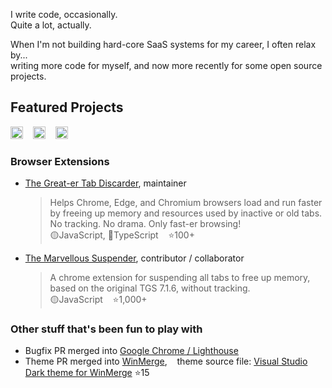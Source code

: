 I write code, occasionally.<br>
Quite a lot, actually.<br>

When I'm not building hard-core SaaS systems for my career, I often relax by...<br>
writing more code for myself, and now more recently for some open source projects.

## Featured Projects

<a  href="https://github.com/sponsors/rkodey" target="_blank"><img
    src="https://img.shields.io/badge/sponsor-on%20GitHub-30363D?style=flat&logo=GitHub-Sponsors&logoColor=#EA4AAA&label=Sponsor+on+GitHub"
    alt="Sponsor on GitHub" style="height: 20px !important;" /></a> &nbsp;&nbsp;
<a  href="https://ko-fi.com/rkodey" target="_blank"><img
    src="https://img.shields.io/badge/Ko--fi-F16061?style=flat&logo=ko-fi&logoColor=white&label=Buy%20me%20a%20coffee"
    alt="Buy me a coffee on Ko-fi" style="height: 20px !important;" /></a> &nbsp;&nbsp;
<a  href="https://www.buymeacoffee.com/rkodey" target="_blank"><img
    src="https://img.shields.io/badge/Buy%20Me%20a%20Coffee-ffdd00?style=flat&logo=buy-me-a-coffee&logoColor=white&label=Buy%20me%20a%20coffee"
    alt="Buy me a coffee" style="height: 20px !important;" /></a> &nbsp;&nbsp;


<!--
![Github-sponsors](https://img.shields.io/badge/sponsor-on%20GitHub-30363D?style=flat&logo=GitHub-Sponsors&logoColor=#EA4AAA&label=Sponsor+on+GitHub) &nbsp;&nbsp;
![Ko-Fi](https://img.shields.io/badge/Ko--fi-F16061?style=flat&logo=ko-fi&logoColor=white&label=Buy%20me%20a%20coffee) &nbsp;&nbsp;
![BuyMeACoffee](https://img.shields.io/badge/Buy%20Me%20a%20Coffee-ffdd00?style=flat&logo=buy-me-a-coffee&logoColor=white&label=Buy%20me%20a%20coffee) &nbsp;&nbsp;

<a href="https://ko-fi.com/rkodey" target="_blank"><img src="https://ko-fi.com/img/githubbutton_sm.svg" alt="Support Me on Ko-fi" style="height: 32px !important; vertical-align:middle;" ></a> <br>
<a href="https://www.buymeacoffee.com/rkodey" target="_blank"><img src="https://cdn.buymeacoffee.com/buttons/v2/default-yellow.png" alt="Buy Me a Coffee" style="height: 32px !important;" ></a> <br>
-->

### Browser Extensions

- [The Great-er Tab Discarder](https://github.com/rkodey/the-great-er-discarder-er), maintainer<br>
  > Helps Chrome, Edge, and Chromium browsers load and run faster by freeing up memory and resources used by inactive or old tabs. No tracking. No drama. Only fast-er browsing!<br>
    🟡JavaScript, 🔵TypeScript &nbsp;&nbsp; ⭐100+

- [The Marvellous Suspender](https://github.com/gioxx/MarvellousSuspender), contributor / collaborator<br>
  > A chrome extension for suspending all tabs to free up memory, based on the original TGS 7.1.6, without tracking.<br>
    🟡JavaScript &nbsp;&nbsp; ⭐1,000+

### Other stuff that's been fun to play with
- Bugfix PR merged into [Google Chrome / Lighthouse](https://github.com/GoogleChrome/lighthouse/pull/16443)
- Theme PR merged into [WinMerge](https://github.com/WinMerge/winmerge/pull/2634), &nbsp;&nbsp; theme source file: [Visual Studio Dark theme for WinMerge](https://github.com/rkodey/winmerge-visual-studio-dark)  ⭐15


<!--
**rkodey/rkodey** is a ✨ _special_ ✨ repository because its `README.md` (this file) appears on your GitHub profile.

Here are some ideas to get you started:

- 🔭 I’m currently working on ...
- 🌱 I’m currently learning ...
- 👯 I’m looking to collaborate on ...
- 🤔 I’m looking for help with ...
- 💬 Ask me about ...
- 📫 How to reach me: ...
- 😄 Pronouns: ...
- ⚡ Fun fact: ...
-->
